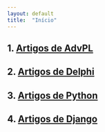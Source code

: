 ```yaml
---
layout: default
title:  "Início"
---
```


## 1. [Artigos de AdvPL](advpl)
## 2. [Artigos de Delphi](delphi)
## 3. [Artigos de Python](python)
## 4. [Artigos de Django](django)